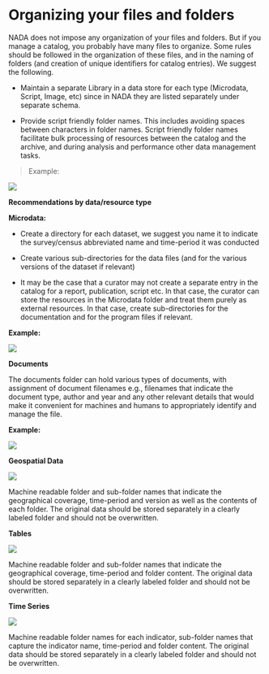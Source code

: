 # Organizing your files and folders

NADA does not impose any organization of your files and folders. But if you manage a catalog, you probably have many files to organize. Some rules should be followed in the organization of these files, and in the naming of folders (and creation of unique identifiers for catalog entries). We suggest the following.

-   Maintain a separate Library in a data store for each type (Microdata, Script, Image, etc) since in NADA they are listed separately under separate schema.

-   Provide script friendly folder names. This includes avoiding spaces between characters in folder names. Script friendly folder names facilitate bulk processing of resources between the catalog and the archive, and during analysis and performance other data management tasks.

> Example:

![](~@imageBase/images/image41.png)

**Recommendations by data/resource type**

**Microdata:**

-   Create a directory for each dataset, we suggest you name it to indicate the survey/census abbreviated name and time-period it was conducted

-   Create various sub-directories for the data files (and for the various versions of the dataset if relevant)

-   It may be the case that a curator may not create a separate entry in the catalog for a report, publication, script etc. In that case, the curator can store the resources in the Microdata folder and treat them purely as external resources. In that case, create sub-directories for the documentation and for the program files if relevant.

**Example:**

![](~@imageBase/images/image42.png)

**Documents**

The documents folder can hold various types of documents, with assignment of document filenames e.g., filenames that indicate the document type, author and year and any other relevant details that would make it convenient for machines and humans to appropriately identify and manage the file.

**Example:**

![](~@imageBase/images/image43.png)

**Geospatial Data**

![](~@imageBase/images/image44.png)

Machine readable folder and sub-folder names that indicate the geographical coverage, time-period and version as well as the contents of each folder. The original data should be stored separately in a clearly labeled folder and should not be overwritten.

**Tables**

![](~@imageBase/images/image45.png)

Machine readable folder and sub-folder names that indicate the geographical coverage, time-period and folder content. The original data should be stored separately in a clearly labeled folder and should not be overwritten.

**Time Series**

![](~@imageBase/images/image46.png)

Machine readable folder names for each indicator, sub-folder names that capture the indicator name, time-period and folder content. The original data should be stored separately in a clearly labeled folder and should not be overwritten.

